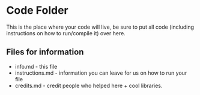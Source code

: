 # Code Folder
This is the place where your code will live, be sure to put all code (including instructions on how to run/compile it) over here.

## Files for information
* info.md - this file
* instructions.md - information you can leave for us on how to run your file
* credits.md - credit people who helped here + cool libraries.

